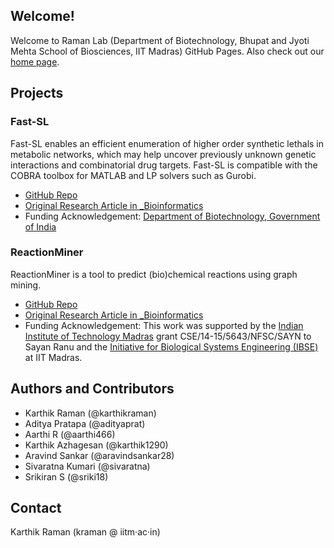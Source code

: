 ## Welcome!
Welcome to Raman Lab (Department of Biotechnology, Bhupat and Jyoti Mehta School of Biosciences, IIT Madras) GitHub Pages. Also check out our [home page](https://home.iitm.ac.in/kraman/lab).

## Projects
### Fast-SL
Fast-SL enables an efficient enumeration of higher order synthetic lethals in metabolic networks, which may help uncover previously unknown genetic interactions and combinatorial drug targets. Fast-SL is compatible with the COBRA toolbox for MATLAB and LP solvers such as Gurobi.
* [GitHub Repo](http://github.com/RamanLab/FastSL)
* [Original Research Article in _Bioinformatics](http://dx.doi.org/10.1093/bioinformatics/btv352)
* Funding Acknowledgement: [Department of Biotechnology, Government of India](http://www.dbtindia.nic.in/)


### ReactionMiner
ReactionMiner is a tool to predict (bio)chemical reactions using graph mining.
* [GitHub Repo](http://github.com/RamanLab/ReactionMiner)
* [Original Research Article in _Bioinformatics](http://dx.doi.org/10.1093/bioinformatics/btx481)
* Funding Acknowledgement: This work was supported by the [Indian Institute of Technology Madras](http://www.iitm.ac.in/) grant CSE/14-15/5643/NFSC/SAYN to Sayan Ranu and the [Initiative for Biological Systems Engineering (IBSE)](https://web.iitm.ac.in/ibse) at IIT Madras.

## Authors and Contributors
* Karthik Raman (@karthikraman)
* Aditya Pratapa (@adityaprat)
* Aarthi R (@aarthi466)
* Karthik Azhagesan (@karthik1290)
* Aravind Sankar (@aravindsankar28)
* Sivaratna Kumari (@sivaratna)
* Srikiran S (@sriki18)

## Contact
Karthik Raman (kraman @ iitm&middot;ac&middot;in)
